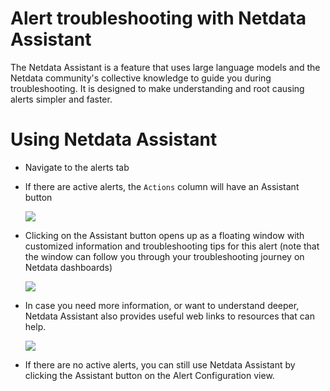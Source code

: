 # Alert troubleshooting with Netdata Assistant

The Netdata Assistant is a feature that uses large language models and the Netdata community's collective knowledge to guide you during troubleshooting. It is designed to make understanding and root causing alerts simpler and faster.

# Using Netdata Assistant

- Navigate to the alerts tab
- If there are active alerts, the `Actions` column will have an Assistant button

  ![](https://github-production-user-asset-6210df.s3.amazonaws.com/24860547/253559075-815ca123-e2b6-4d44-a780-eeee64cca420.png)

- Clicking on the Assistant button opens up as a floating window with customized information and troubleshooting tips for this alert (note that the window can follow you through your troubleshooting journey on Netdata dashboards)

  ![](https://github-production-user-asset-6210df.s3.amazonaws.com/24860547/253559645-62850c7b-cd1d-45f2-b2dd-474ecbf2b713.png)

- In case you need more information, or want to understand deeper, Netdata Assistant also provides useful web links to resources that can help. 

  ![](https://github-production-user-asset-6210df.s3.amazonaws.com/24860547/253560071-e768fa6d-6c9a-4504-bb1f-17d5f4707627.png)

- If there are no active alerts, you can still use Netdata Assistant by clicking the Assistant button on the Alert Configuration view.
